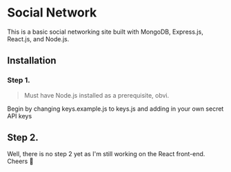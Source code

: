 # Social Network
This is a basic social networking site built with MongoDB, Express.js, React.js, and Node.js.

## Installation

### Step 1.

> Must have Node.js installed as a prerequisite, obvi.

Begin by changing keys.example.js to keys.js and adding in your own secret API keys

## Step 2.

Well, there is no step 2 yet as I'm still working on the React front-end. Cheers 🍻
